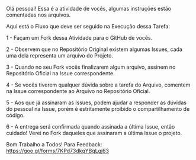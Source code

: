 Olá pessoal! Essa é a atividade de vocês, algumas instruções estão comentadas nos arquivos.

Aqui está o Fluxo que deve ser seguido na Execução dessa Tarefa:

1 - Façam um Fork dessa Atividade para o GitHub de vocês.

2 - Observem que no Repositório Original existem algumas Issues, cada uma dela representa um arquivo do Projeto.

3 - Quando no seu Fork vocês finalizarem algum arquivo, assinem no Repositório Oficial na Issue correspondente.

4 - Se vocês tiverem qualquer dúvida sobre a tarefa do Arquivo, comentem na Issue correspondente ao Arquivo no Repositório Oficial.

5 - Aos que já assinaram as Issues, podem ajudar a responder as dúvidas do pessoal na Issue, porém é estritamente proibido o compartilhamento de código.

6 - A entrega será confirmada quando assinada a última Issue, então cuidado! Verei no Fork daqueles que assinaram a última Issue o projeto.

Bom Trabalho a Todos! Para Feedback: https://goo.gl/forms/7KPd73dkqYBqLgj63

